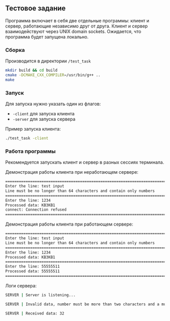 ## Тестовое задание

Программа включает в себя две отдельные программы: клиент и сервер, работающие независимо друг от друга. Клиент и сервер взаимодействуют через UNIX domain sockets. Ожидается, что программа будет запущена локально.

### Сборка 
Производится в директории `/test_task`
```bash
mkdir build && cd build
cmake -DCMAKE_CXX_COMPILER=/usr/bin/g++ ..
make
```

### Запуск
Для запуска нужно указать один из флагов:
- `-client` для запуска клиента
- `-server` для запуска сервера

Пример запуска клиента:
```bash
./test_task -client
```

### Работа программы
Рекомендуется запускать клиент и сервер в разных сессиях терминала.

Демонстрация работы клиента при неработающем сервере:
```bash
=======================================================================
Enter the line: test input
Line must be no longer than 64 characters and contain only numbers
=======================================================================
Enter the line: 1234
Processed data: KB3KB1
connect: Connection refused
=======================================================================
```
Демонстрация работы клиента при работающем сервере:
```bash
=======================================================================
Enter the line: test input
Line must be no longer than 64 characters and contain only numbers
=======================================================================
Enter the line: 1234
Processed data: KB3KB1
=======================================================================
Enter the line: 55555511
Processed data: 55555511
=======================================================================
```
Логи сервера:
```bash
SERVER | Server is listening...

SERVER | Invalid data, number must be more than two characters and a multiple of 32

SERVER | Received data: 32
```